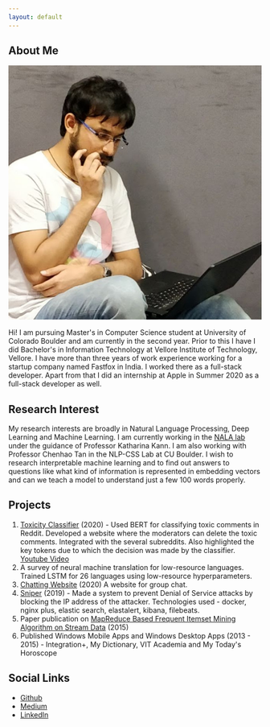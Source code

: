 ```yaml
---
layout: default
---
```


## About Me

<img class="profile-picture" src="rajat.jpeg">

Hi! I am pursuing Master's in Computer Science student at University of Colorado Boulder and am currently in the second year. Prior to this I have I did Bachelor's in Information Technology at Vellore Institute of Technology, Vellore. I have more than three years of work experience working for a startup company named Fastfox in India. I worked there as a full-stack developer. Apart from that I did an internship at Apple in Summer 2020 as a full-stack developer as well.

## Research Interest

My research interests are broadly in Natural Language Processing, Deep Learning and Machine Learning. I am currently working in the [NALA lab](https://nala-cub.github.io/) under the guidance of Professor Katharina Kann. I am also working with Professor Chenhao Tan in the NLP-CSS Lab at CU Boulder. I wish to research interpretable machine learning and to find out answers to questions like what kind of information is represented in embedding vectors and can we teach a model to understand just a few 100 words properly.

## Projects

1. [Toxicity Classifier](http://detoxify.machineintheloop.com) (2020) - Used BERT for classifying toxic comments in Reddit. Developed a website where the moderators can delete the toxic comments. Integrated with the several subreddits. Also highlighted the key tokens due to which the decision was made by the classifier. [Youtube Video](https://www.youtube.com/watch?v=GLFzFjl7X7o)
2. A survey of neural machine translation for low-resource languages. Trained LSTM for 26 languages using low-resource hyperparameters.
3. [Chatting Website](http://negotiation.machineintheloop.com) (2020) A website for group chat.
4. [Sniper](https://youtu.be/d72DzrDAfFM) (2019) - Made a system to prevent Denial of Service attacks by blocking the IP address of the attacker. Technologies used - docker, nginx plus, elastic search, elastalert, kibana, filebeats.
5. Paper publication on [MapReduce Based Frequent Itemset Mining Algorithm on Stream Data](https://www.researchgate.net/publication/289124517_MapReduce_Based_Frequent_Itemset_Mining_Algorithm_on_Stream_Data) (2015)
6. Published Windows Mobile Apps and Windows Desktop Apps (2013 - 2015) - Integration+, My Dictionary, VIT Academia and My Today's Horoscope

## Social Links

- [Github](https://github.com/rajatbhatnagar94)
- [Medium](https://medium.com/@rajat.bhatnagar)
- [LinkedIn](https://www.linkedin.com/in/rajat-bhatnagar94)
